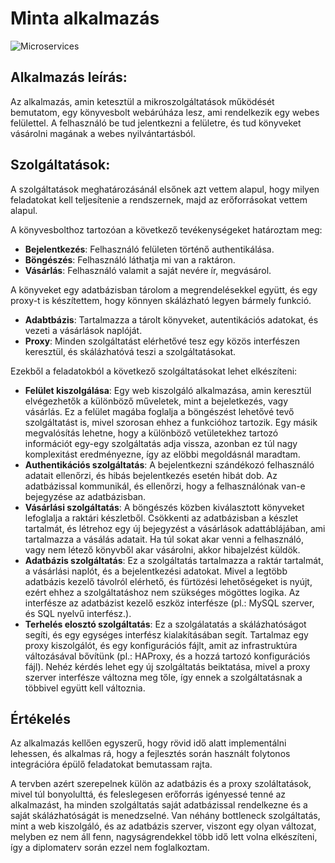 Minta alkalmazás
================

![Microservices](img/microservices.png)

Alkalmazás leírás:
-----------------

Az alkalmazás, amin ketesztül a mikroszolgáltatások működését bemutatom, egy könyvesbolt webárúháza lesz, ami rendelkezik egy webes felülettel. A felhasználó be tud jelentkezni a felületre, és tud könyveket vásárolni magának a webes nyilvántartásból.

Szolgáltatások:
--------------

A szolgáltatások meghatározásánál elsőnek azt vettem alapul, hogy milyen feladatokat kell teljesítenie a rendszernek, majd az erőforrásokat vettem alapul.

A könyvesbolthoz tartozóan a következő tevékenységeket határoztam meg:

* **Bejelentkezés**: Felhasználó felületen történő authentikálása.
* **Böngészés**: Felhasználó láthatja mi van a raktáron.
* **Vásárlás**: Felhasználó valamit a saját nevére ír, megvásárol.

A könyveket egy adatbázisban tárolom a megrendelésekkel együtt, és egy proxy-t is készítettem, hogy könnyen skálázható legyen bármely funkció.

* **Adabtbázis**: Tartalmazza a tárolt könyveket, autentikációs adatokat, és vezeti a vásárlások naplóját.
* **Proxy**: Minden szolgáltatást elérhetővé tesz egy közös interfészen keresztül, és skálázhatóvá teszi a szolgáltatásokat.

Ezekből a feladatokból a következő szolgáltatásokat lehet elkészíteni:

* **Felület kiszolgálása**: Egy web kiszolgáló alkalmazása, amin keresztül elvégezhetők a különböző műveletek, mint a bejeletkezés, vagy vásárlás. Ez a felület magába foglalja a böngészést lehetővé tevő szolgáltatást is, mivel szorosan ehhez a funkcióhoz tartozik. Egy másik megvalósítás lehetne, hogy a különböző vetületekhez tartozó információt egy-egy szolgáltatás adja vissza, azonban ez túl nagy komplexitást eredményezne, így az elöbbi megoldásnál maradtam.
* **Authentikációs szolgáltatás**: A bejelentkezni szándékozó felhasználó adatait ellenőrzi, és hibás bejelentkezés esetén hibát dob. Az adatbázissal kommunikál, és ellenőrzi, hogy a felhasználónak van-e bejegyzése az adatbázisban.
* **Vásárlási szolgáltatás**: A böngészés közben kiválasztott könyveket lefoglalja a raktári készletből. Csökkenti az adatbázisban a készlet tartalmát, és létrehoz egy új bejegyzést a vásárlások adattáblájában, ami tartalmazza a vásálás adatait. Ha túl sokat akar venni a felhasználó, vagy nem létező könyvből akar vásárolni, akkor hibajelzést küldök.
* **Adatbázis szolgáltatás**: Ez a szolgáltatás tartalmazza a raktár tartalmát, a vásárlási naplót, és a bejelentkezési adatokat. Mivel a legtöbb adatbázis kezelő távolról elérhető, és fürtözési lehetőségeket is nyújt, ezért ehhez a szolgáltatáshoz nem szükséges mögöttes logika. Az interfésze az adatbázist kezelő eszköz interfésze (pl.: MySQL szerver, és SQL nyelvű interfész.).
* **Terhelés elosztó szolgáltatás**: Ez a szolgálatatás a skálázhatóságot segíti, és egy egységes interfész kialakításában segít. Tartalmaz egy proxy kiszolgálót, és egy konfigurációs fájlt, amit az infrastruktúra változásával bővítünk (pl.: HAProxy, és a hozzá tartozó konfigurációs fájl). Nehéz kérdés lehet egy új szolgáltatás beiktatása, mivel a proxy szerver interfésze változna meg tőle, így ennek a szolgáltatásnak a többivel együtt kell változnia.

Értékelés
---------

Az alkalmazás kellően egyszerű, hogy rövid idő alatt implementálni lehessen, és alkalmas rá, hogy a fejlesztés során használt folytonos integrációra épülő feladatokat bemutassam rajta.

A tervben azért szerepelnek külön az adatbázis és a proxy szoláltatások, mivel túl bonyolulttá, és feleslegesen erőforrás igényessé tenné az alkalmazást, ha minden szolgáltatás saját adatbázissal rendelkezne és a saját skálázhatóságát is menedzselné. Van néhány bottleneck szolgáltatás, mint a web kiszolgáló, és az adatbázis szerver, viszont egy olyan változat, melyben ez nem áll fenn, nagyságrendekkel több idő lett volna elkészíteni, így a diplomaterv során ezzel nem foglalkoztam.
